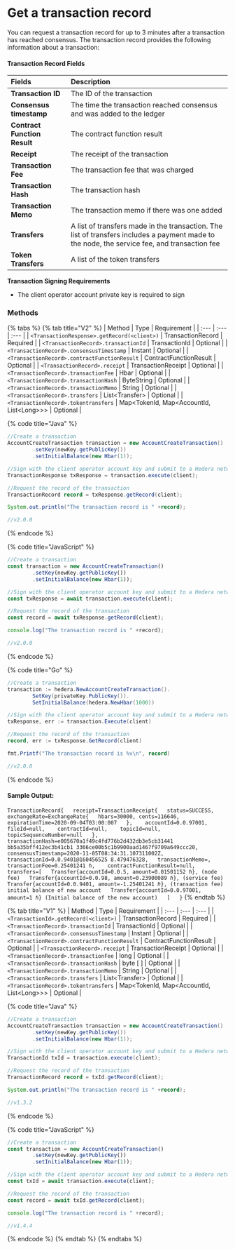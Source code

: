 # Get a transaction record

You can request a transaction record for up to 3 minutes after a transaction has reached consensus. The transaction record provides the following information about a transaction:

#### Transaction Record Fields

| Fields | Description |
| :--- | :--- |
| **Transaction ID** | The ID of the transaction |
| **Consensus timestamp** | The time the transaction reached consensus and was added to the ledger |
| **Contract Function Result** | The contract function result |
| **Receipt** | The receipt of the transaction |
| **Transaction Fee** | The transaction fee that was charged |
| **Transaction Hash** | The transaction hash |
| **Transaction Memo** | The transaction memo if there was one added |
| **Transfers** | A list of transfers made in the transaction. The list of transfers includes a payment made to the node, the service fee, and transaction fee |
| **Token Transfers** | A list of the token transfers  |

**Transaction Signing Requirements**

* The client operator account private key is required to sign

### Methods

{% tabs %}
{% tab title="V2" %}
| Method | Type | Requirement |
| :--- | :--- | :--- |
| `<TransactionResponse>.getRecord(<client>)` | TransactionRecord | Required |
| `<TransactionRecord>.transactionId` | TransactionId | Optional |
| `<TransactionRecord>.consensusTimestamp` | Instant | Optional |
| `<TransactionRecord>.contractFunctionResult` | ContractFunctionResult | Optional |
| `<TransactionRecord>.receipt` | TransactionReceipt | Optional |
| `<TransactionRecord>.transactionFee` | Hbar | Optional |
| `<TransactionRecord>.transactionHash` | ByteString | Optional |
| `<TransactionRecord>.transactionMemo` | String | Optional |
| `<TransactionRecord>.transfers` | List&lt;Transfer&gt; | Optional |
| `<TransactionRecord>.tokentransfers` | Map&lt;TokenId, Map&lt;AccountId, List&lt;Long&gt;&gt;&gt; | Optional |

{% code title="Java" %}
```java
//Create a transaction
AccountCreateTransaction transaction = new AccountCreateTransaction()
        .setKey(newKey.getPublicKey())
        .setInitialBalance(new Hbar(1));

//Sign with the client operator account key and submit to a Hedera network
TransactionResponse txResponse = transaction.execute(client);

//Request the record of the transaction
TransactionRecord record = txResponse.getRecord(client);

System.out.println("The transaction record is " +record);

//v2.0.0
```
{% endcode %}

{% code title="JavaScript" %}
```javascript
//Create a transaction
const transaction = new AccountCreateTransaction()
        .setKey(newKey.getPublicKey())
        .setInitialBalance(new Hbar(1));

//Sign with the client operator account key and submit to a Hedera network
const txResponse = await transaction.execute(client);

//Request the record of the transaction
const record = await txResponse.getRecord(client);

console.log("The transaction record is " +record);

//v2.0.0
```
{% endcode %}

{% code title="Go" %}
```java
//Create a transaction
transaction := hedera.NewAccountCreateTransaction().
		SetKey(privateKey.PublicKey()).
		SetInitialBalance(hedera.NewHbar(1000))

//Sign with the client operator account key and submit to a Hedera network
txResponse, err := transaction.Execute(client)

//Request the record of the transaction
record, err := txResponse.GetRecord(client)

fmt.Printf("The transaction record is %v\n", record)

//v2.0.0
```
{% endcode %}

#### Sample Output:

`TransactionRecord{  
     receipt=TransactionReceipt{  
          status=SUCCESS,   
          exchangeRate=ExchangeRate{  
               hbars=30000, cents=116646,   
               expirationTime=2020-09-04T03:00:007  
          },   
         accountId=0.0.97001,   
         fileId=null,   
         contractId=null,   
         topicId=null,   
         topicSequenceNumber=null  
    },                    
    transactionHash=e005670a1f49c4fd776b2d432db3e5cb31441 bb5a35bff412ec3b41cb1 3366ce00b5c1b9900aad1467f9709a649ccc20,   
     consensusTimestamp=2020-11-05T08:34:31.107311002Z,  
     transactionId=0.0.9401@160456525 8.479476328,  
     transactionMemo=,   
     transactionFee=0.25401241 ℏ,   
     contractFunctionResult=null,   
     transfers=[  
          Transfer{accountId=0.0.5, amount=0.01501152 ℏ}, (node fee)  
          Transfer{accountId=0.0.98, amount=0.23900089 ℏ}, (service fee)  
          Transfer{accountId=0.0.9401, amount=-1.25401241 ℏ}, (transaction fee) initial balance of new account  
          Transfer{accountId=0.0.97001, amount=1 ℏ} (Initial balance of the new account)  
     ]  
}`
{% endtab %}

{% tab title="V1" %}
| Method | Type | Requirement |
| :--- | :--- | :--- |
| `<TransactionId>.getRecord(<client>)` | TransactionRecord | Required |
| `<TransactionRecord>.transactionId` | TransactionId | Optional |
| `<TransactionRecord>.consensusTimestamp` | Instant | Optional |
| `<TransactionRecord>.contractFunctionResult` | ContractFunctionResult | Optional |
| `<TransactionRecord>.receipt` | TransactionReceipt | Optional |
| `<TransactionRecord>.transactionFee` | long | Optional |
| `<TransactionRecord>.transactionHash` | byte \[ \] | Optional |
| `<TransactionRecord>.transactionMemo` | String | Optional |
| `<TransactionRecord>.transfers` | List&lt;Transfer&gt; | Optional |
| `<TransactionRecord>.tokentransfers` | Map&lt;TokenId, Map&lt;AccountId, List&lt;Long&gt;&gt;&gt; | Optional |

{% code title="Java" %}
```java
//Create a transaction
AccountCreateTransaction transaction = new AccountCreateTransaction()
        .setKey(newKey.getPublicKey())
        .setInitialBalance(new Hbar(1));

//Sign with the client operator account key and submit to a Hedera network
TransactionId txId = transaction.execute(client);

//Request the record of the transaction
TransactionRecord record = txId.getRecord(client);

System.out.println("The transaction record is " +record);

//v1.3.2
```
{% endcode %}

{% code title="JavaScript" %}
```javascript
//Create a transaction
const transaction = new AccountCreateTransaction()
        .setKey(newKey.getPublicKey())
        .setInitialBalance(new Hbar(1));

//Sign with the client operator account key and submit to a Hedera network
const txId = await transaction.execute(client);

//Request the record of the transaction
const record = await txId.getRecord(client);

console.log("The transaction record is " +record);

//v1.4.4
```
{% endcode %}
{% endtab %}
{% endtabs %}

## 

